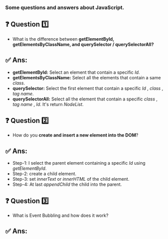 ### Some questions and answers about JavaScript.

## ❓ Question 1️⃣
  - What is the difference between **getElementById, getElementsByClassName, and querySelector / querySelectorAll?**
## ✅ Ans:
  - **getElementById:** Select an element that contain a specific *Id*.
  - **getElementsByClassName:** Select all the elements that contain a same *class*.
  - **querySelector:** Select the first element that contain a specific *Id* , *class* , *tag name*.
  - **querySelectorAll:** Select all the element that contain a specific *class* , *tag name* , *Id*. It's return *NodeList*.
     
## ❓ Question 2️⃣
  - How do you **create and insert a new element into the DOM**?
## ✅ Ans:
  - Step-1: I select the parent element containing a specific *Id* using *getElementById*.
  - Step-2: create a child element.
  - Step-3: set *innerText* or *innerHTML* of the child element.
  - Step-4: At last *appendChild* the child into the parent. 

## ❓ Question 3️⃣
  - What is Event Bubbling and how does it work?
## ✅ Ans:
   
